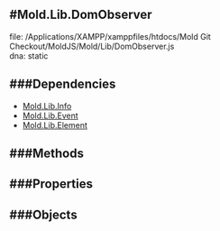 
#Mold.Lib.DomObserver
---------------------------------------

file: /Applications/XAMPP/xamppfiles/htdocs/Mold Git Checkout/MoldJS/Mold/Lib/DomObserver.js  
dna: static


	




###Dependencies
--------------

* [Mold.Lib.Info](../../Mold/Lib/Info.md) 
* [Mold.Lib.Event](../../Mold/Lib/Event.md) 
* [Mold.Lib.Element](../../Mold/Lib/Element.md) 



   
###Methods
--------------

   
###Properties
-------------

   
###Objects
------------


		
